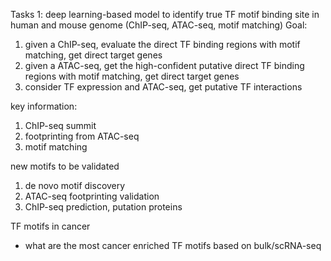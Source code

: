 
Tasks 1: deep learning-based model to identify true TF motif binding site in human and mouse genome (ChIP-seq, ATAC-seq, motif matching)
Goal:
1. given a ChIP-seq, evaluate the direct TF binding regions with motif matching, get direct target genes
2. given a ATAC-seq, get the high-confident putative direct TF binding regions with motif matching, get direct target genes
3. consider TF expression and ATAC-seq, get putative TF interactions

key information:
1. ChIP-seq summit
2. footprinting from ATAC-seq
3. motif matching

new motifs to be validated
1. de novo motif discovery
2. ATAC-seq footprinting validation
3. ChIP-seq prediction, putation proteins

TF motifs in cancer
- what are the most cancer enriched TF motifs based on bulk/scRNA-seq

